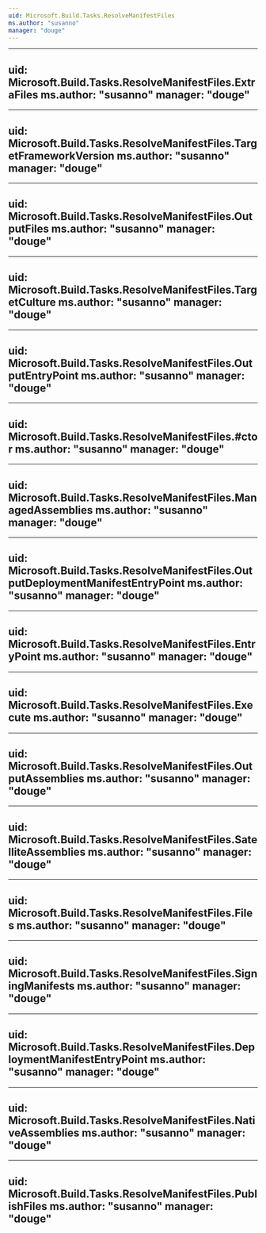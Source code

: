```yaml
---
uid: Microsoft.Build.Tasks.ResolveManifestFiles
ms.author: "susanno"
manager: "douge"
---
```


---
uid: Microsoft.Build.Tasks.ResolveManifestFiles.ExtraFiles
ms.author: "susanno"
manager: "douge"
---

---
uid: Microsoft.Build.Tasks.ResolveManifestFiles.TargetFrameworkVersion
ms.author: "susanno"
manager: "douge"
---

---
uid: Microsoft.Build.Tasks.ResolveManifestFiles.OutputFiles
ms.author: "susanno"
manager: "douge"
---

---
uid: Microsoft.Build.Tasks.ResolveManifestFiles.TargetCulture
ms.author: "susanno"
manager: "douge"
---

---
uid: Microsoft.Build.Tasks.ResolveManifestFiles.OutputEntryPoint
ms.author: "susanno"
manager: "douge"
---

---
uid: Microsoft.Build.Tasks.ResolveManifestFiles.#ctor
ms.author: "susanno"
manager: "douge"
---

---
uid: Microsoft.Build.Tasks.ResolveManifestFiles.ManagedAssemblies
ms.author: "susanno"
manager: "douge"
---

---
uid: Microsoft.Build.Tasks.ResolveManifestFiles.OutputDeploymentManifestEntryPoint
ms.author: "susanno"
manager: "douge"
---

---
uid: Microsoft.Build.Tasks.ResolveManifestFiles.EntryPoint
ms.author: "susanno"
manager: "douge"
---

---
uid: Microsoft.Build.Tasks.ResolveManifestFiles.Execute
ms.author: "susanno"
manager: "douge"
---

---
uid: Microsoft.Build.Tasks.ResolveManifestFiles.OutputAssemblies
ms.author: "susanno"
manager: "douge"
---

---
uid: Microsoft.Build.Tasks.ResolveManifestFiles.SatelliteAssemblies
ms.author: "susanno"
manager: "douge"
---

---
uid: Microsoft.Build.Tasks.ResolveManifestFiles.Files
ms.author: "susanno"
manager: "douge"
---

---
uid: Microsoft.Build.Tasks.ResolveManifestFiles.SigningManifests
ms.author: "susanno"
manager: "douge"
---

---
uid: Microsoft.Build.Tasks.ResolveManifestFiles.DeploymentManifestEntryPoint
ms.author: "susanno"
manager: "douge"
---

---
uid: Microsoft.Build.Tasks.ResolveManifestFiles.NativeAssemblies
ms.author: "susanno"
manager: "douge"
---

---
uid: Microsoft.Build.Tasks.ResolveManifestFiles.PublishFiles
ms.author: "susanno"
manager: "douge"
---
